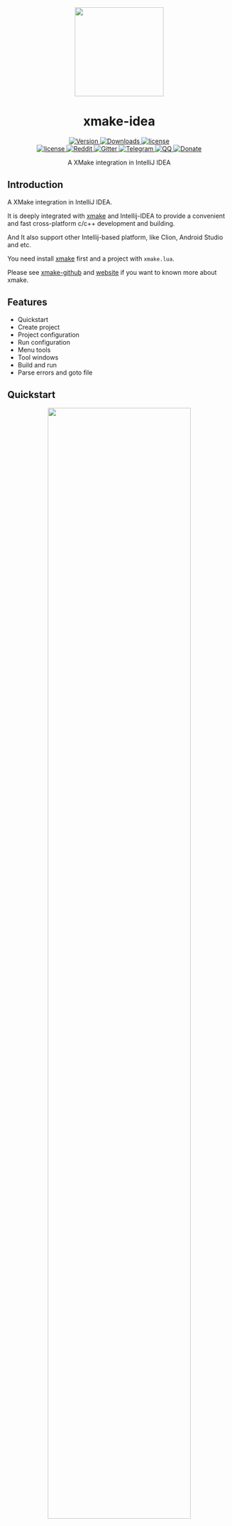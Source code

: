 <div align="center">
  <a href="http://xmake.io">
    <img width="200" heigth="200" src="https://github.com/tboox/xmake-idea/raw/master/res/logo256.png">
  </a>  

  <h1>xmake-idea</h1>

  <div>
    <a href="https://plugins.jetbrains.com/plugin/10156-xmake">
      <img src="https://img.shields.io/jetbrains/plugin/v/10156-xmake.svg?style=flat-square" alt="Version" />
    </a>
    <a href="https://plugins.jetbrains.com/plugin/10156-xmake">
      <img src="https://img.shields.io/jetbrains/plugin/d/10156-xmake.svg?style=flat-square" alt="Downloads" />
    </a>
    <a href="https://github.com/tboox/xmake-idea/blob/master/LICENSE.md">
      <img src="https://img.shields.io/github/license/tboox/xmake-idea.svg?colorB=f48041&style=flat-square" alt="license" />
    </a>
  </div>
  <div>
    <a href="https://github.com/tboox/xmake-idea/blob/master/LICENSE.md">
      <img src="https://img.shields.io/github/license/tboox/xmake-idea.svg?colorB=f48041&style=flat-square" alt="license" />
    </a>
    <a href="https://www.reddit.com/r/tboox/">
      <img src="https://img.shields.io/badge/chat-on%20reddit-ff3f34.svg?style=flat-square" alt="Reddit" />
    </a>
    <a href="https://gitter.im/tboox/tboox?utm_source=badge&utm_medium=badge&utm_campaign=pr-badge&utm_content=badge">
      <img src="https://img.shields.io/gitter/room/tboox/tboox.svg?style=flat-square&colorB=96c312" alt="Gitter" />
    </a>
    <a href="https://t.me/tbooxorg">
      <img src="https://img.shields.io/badge/chat-on%20telegram-blue.svg?style=flat-square" alt="Telegram" />
    </a>
    <a href="https://jq.qq.com/?_wv=1027&k=5hpwWFv">
      <img src="https://img.shields.io/badge/chat-on%20QQ-ff69b4.svg?style=flat-square" alt="QQ" />
    </a>
    <a href="http://xmake.io/pages/donation.html#donate">
      <img src="https://img.shields.io/badge/donate-us-orange.svg?style=flat-square" alt="Donate" />
    </a>
  </div>

  <p>A XMake integration in IntelliJ IDEA</p>
</div>

## Introduction 

A XMake integration in IntelliJ IDEA. 

It is deeply integrated with [xmake](https://github.com/tboox/xmake) and Intellij-IDEA to provide a convenient and fast cross-platform c/c++ development and building.

And It also support other Intellij-based platform, like Clion, Android Studio and etc.

You need install [xmake](https://github.com/tboox/xmake) first and a project with `xmake.lua`.

Please see [xmake-github](https://github.com/tboox/xmake) and [website](http://xmake.io) if you want to known more about xmake.

## Features

* Quickstart
* Create project
* Project configuration
* Run configuration
* Menu tools
* Tool windows
* Build and run
* Parse errors and goto file
 
## Quickstart

<div align="center">
<img src="https://raw.githubusercontent.com/tboox/xmake-idea/master/res/quickstart.gif" width="80%" />
</div>

## Parse errors and goto file
 
<div align="center">
<img src="https://raw.githubusercontent.com/tboox/xmake-idea/master/res/problem.gif" width="80%" />
</div>

## Tool windows

#### Output panel

<img src="https://raw.githubusercontent.com/tboox/xmake-idea/master/res/output_panel.png" width="100%" />
 
## Create project

<img src="https://raw.githubusercontent.com/tboox/xmake-idea/master/res/create_project.png" width="100%" />

## Project configuration

<img src="https://raw.githubusercontent.com/tboox/xmake-idea/master/res/project_configuration.png" width="100%" />

## Run configuration

<img src="https://raw.githubusercontent.com/tboox/xmake-idea/master/res/run_configuration.png" width="100%" />

## Menu tools

<div align="center">
<img src="https://raw.githubusercontent.com/tboox/xmake-idea/master/res/menu.png" width="80%" />
</div>
 

  
